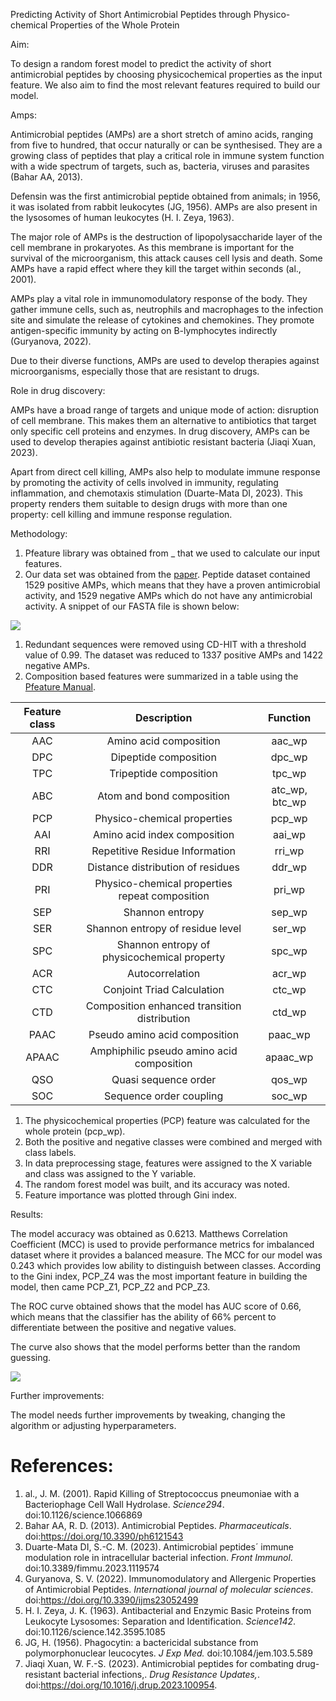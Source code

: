 ﻿Predicting Activity of Short Antimicrobial Peptides through Physico-chemical Properties of the Whole Protein

Aim: 

To design a random forest model to predict the activity of short antimicrobial peptides by choosing physicochemical properties as the input feature. We also aim to find the most relevant features required to build our model.

Amps: 

Antimicrobial peptides (AMPs) are a short stretch of amino acids, ranging from five to hundred, that occur naturally or can be synthesised. They are a growing class of peptides that play a critical role in immune system function with a wide spectrum of targets, such as, bacteria, viruses and parasites (Bahar AA, 2013). 

Defensin was the first antimicrobial peptide obtained from animals; in 1956, it was isolated from rabbit leukocytes (JG, 1956). AMPs are also present in the lysosomes of human leukocytes (H. I. Zeya, 1963). 

The major role of AMPs is the destruction of lipopolysaccharide layer of the cell membrane in prokaryotes. As this membrane is important for the survival of the microorganism, this attack causes cell lysis and death. Some AMPs have a rapid effect where they kill the target within seconds (al., 2001).

AMPs play a vital role in immunomodulatory response of the body. They gather immune cells, such as, neutrophils and macrophages to the infection site and simulate the release of cytokines and chemokines. They promote antigen-specific immunity by acting on B-lymphocytes indirectly (Guryanova, 2022).

Due to their diverse functions, AMPs are used to develop therapies against microorganisms, especially those that are resistant to drugs.

Role in drug discovery:

AMPs have a broad range of targets and unique mode of action: disruption of cell membrane. This makes them an alternative to antibiotics that target only specific cell proteins and enzymes. In drug discovery, AMPs can be used to develop therapies against antibiotic resistant bacteria (Jiaqi Xuan, 2023). 

Apart from direct cell killing, AMPs also help to modulate immune response by promoting the activity of cells involved in immunity, regulating inflammation, and chemotaxis stimulation (Duarte-Mata DI, 2023). This property renders them suitable to design drugs with more than one property: cell killing and immune response regulation. 

Methodology:

1. Pfeature library was obtained from \_ that we used to calculate our input features.
1. Our data set was obtained from the [paper](https://www.cell.com/molecular-therapy-family/nucleic-acids/fulltext/S2162-2531\(20\)30132-3). Peptide dataset contained 1529 positive AMPs, which means that they have a proven antimicrobial activity, and 1529 negative AMPs which do not have any antimicrobial activity. A snippet of our FASTA file is shown below:

![](Aspose.Words.4a397f8e-b1cf-4815-bb4a-7279a60238c3.001.png)

1. Redundant sequences were removed using CD-HIT with a threshold value of 0.99. The dataset was reduced to 1337 positive AMPs and 1422 negative AMPs.
1. Composition based features were summarized in a table using the [Pfeature Manual](https://webs.iiitd.edu.in/raghava/pfeature/Pfeature_Manual.pdf).

|**Feature class**|**Description**|**Function**|
| :-: | :-: | :-: |
|AAC|Amino acid composition|aac\_wp|
|DPC|Dipeptide composition|dpc\_wp|
|TPC|Tripeptide composition|tpc\_wp|
|ABC|Atom and bond composition|atc\_wp, btc\_wp|
|PCP|Physico-chemical properties|pcp\_wp|
|AAI|Amino acid index composition|aai\_wp|
|RRI|Repetitive Residue Information|rri\_wp|
|DDR|Distance distribution of residues|ddr\_wp|
|PRI|Physico-chemical properties repeat composition|pri\_wp|
|SEP|Shannon entropy|sep\_wp|
|SER|Shannon entropy of residue level|ser\_wp|
|SPC|Shannon entropy of physicochemical property|spc\_wp|
|ACR|Autocorrelation|acr\_wp|
|CTC|Conjoint Triad Calculation|ctc\_wp|
|CTD|Composition enhanced transition distribution|ctd\_wp|
|PAAC|Pseudo amino acid composition|paac\_wp|
|APAAC|Amphiphilic pseudo amino acid composition|apaac\_wp|
|QSO|Quasi sequence order|qos\_wp|
|SOC|Sequence order coupling|soc\_wp|

1. The physicochemical properties (PCP) feature was calculated for the whole protein (pcp\_wp).
1. Both the positive and negative classes were combined and merged with class labels.
1. In data preprocessing stage, features were assigned to the X variable and class was assigned to the Y variable.
1. The random forest model was built, and its accuracy was noted.
1. Feature importance was plotted through Gini index.

Results:

The model accuracy was obtained as 0.6213. Matthews Correlation Coefficient (MCC) is used to provide performance metrics for imbalanced dataset where it provides a balanced measure. The MCC for our model was 0.243 which provides low ability to distinguish between classes. According to the Gini index, PCP\_Z4 was the most important feature in building the model, then came PCP\_Z1, PCP\_Z2 and PCP\_Z3.

The ROC curve obtained shows that the model has AUC score of 0.66, which means that the classifier has the ability of 66% percent to differentiate between the positive and negative values.

The curve also shows that the model performs better than the random guessing.

![](Aspose.Words.4a397f8e-b1cf-4815-bb4a-7279a60238c3.002.png)

Further improvements:

The model needs further improvements by tweaking, changing the algorithm or adjusting hyperparameters.
# References:
1. al., J. M. (2001). Rapid Killing of Streptococcus pneumoniae with a Bacteriophage Cell Wall Hydrolase. *Science294*. doi:10.1126/science.1066869
1. Bahar AA, R. D. (2013). Antimicrobial Peptides. *Pharmaceuticals*. doi:https://doi.org/10.3390/ph6121543
1. Duarte-Mata DI, S.-C. M. (2023). Antimicrobial peptides´ immune modulation role in intracellular bacterial infection. *Front Immunol*. doi:10.3389/fimmu.2023.1119574
1. Guryanova, S. V. (2022). Immunomodulatory and Allergenic Properties of Antimicrobial Peptides. *International journal of molecular sciences*. doi:https://doi.org/10.3390/ijms23052499
1. H. I. Zeya, J. K. (1963). Antibacterial and Enzymic Basic Proteins from Leukocyte Lysosomes: Separation and Identification. *Science142*. doi:10.1126/science.142.3595.1085
1. JG, H. (1956). Phagocytin: a bactericidal substance from polymorphonuclear leucocytes. *J Exp Med.* doi:10.1084/jem.103.5.589
1. Jiaqi Xuan, W. F.-S. (2023). Antimicrobial peptides for combating drug-resistant bacterial infections,. *Drug Resistance Updates,*. doi:https://doi.org/10.1016/j.drup.2023.100954.



